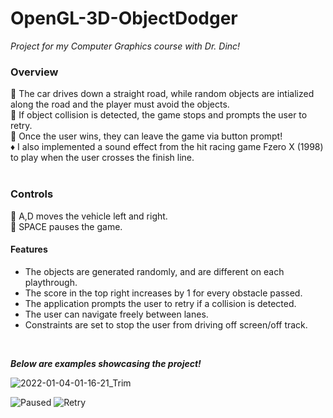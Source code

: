 # OpenGL-3D-ObjectDodger

 *Project for my Computer Graphics course with Dr. Dinc!*
### Overview ###
💠 The car drives down a straight road, while random objects are intialized along the road and the player must avoid the objects.
<br> 💠 If object collision is detected, the game stops and prompts the user to retry. 
<br> 💠 Once the user wins, they can leave the game via button prompt! 
<br> ♦️ I also implemented a sound effect from the hit racing game Fzero X (1998) to play when the user crosses the finish line.
<br><br>

### Controls ###
💠 A,D moves the vehicle left and right. <br>
💠 SPACE pauses the game.
#### Features ####
* The objects are generated randomly, and are different on each playthrough.
* The score in the top right increases by 1 for every obstacle passed.
* The application prompts the user to retry if a collision is detected.
* The user can navigate freely between lanes.
* Constraints are set to stop the user from driving off screen/off track.
<br>

___Below are examples showcasing the project!___

![2022-01-04-01-16-21_Trim](https://user-images.githubusercontent.com/96930484/148026222-32ee468c-e17b-4d9f-8d16-19d48dcf2cad.gif)


![Paused](https://user-images.githubusercontent.com/96930484/148027634-402f5073-e884-43de-a321-ca77c4c679e6.jpg)
![Retry](https://user-images.githubusercontent.com/96930484/148027684-b3847d3d-6e65-44a0-8145-18d66bfa7620.jpg)

